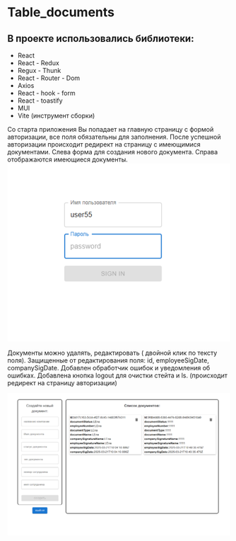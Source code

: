 # Table_documents
## В проекте использовались библиотеки:
- React
- React - Redux
- Regux - Thunk
- React - Router - Dom
- Axios
- React - hook - form
- React - toastify
- MUI
- Vite (инструмент сборки)

Со старта приложения Вы попадает на главную страницу c формой авторизации, все поля обязательны для заполнения.
После успешной авторизации происходит редирект на страницу с имеющимися документами.
Слева форма для создания нового документа.
Справа отображаются имеющиеся документы.
![Image alt](https://github.com/LenaRybinskova/Table_CRUD/blob/main/1.bmp)

Документы можно удалять, редактировать ( двойной клик по тексту поля).
Защищенные от редактирования поля: id, employeeSigDate, companySigDate.
Добавлен обработчик ошибок и уведомления об ошибках.
Добавлена кнопка logout для очистки стейта и ls. (происходит редирект на страницу авторизации)

![Image alt](https://github.com/LenaRybinskova/Table_CRUD/blob/main/2.bmp)
